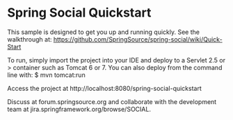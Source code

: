 Spring Social Quickstart
========================
This sample is designed to get you up and running quickly.
See the walkthrough at: https://github.com/SpringSource/spring-social/wiki/Quick-Start

To run, simply import the project into your IDE and deploy to a Servlet 2.5 or > container such as Tomcat 6 or 7.
You can also deploy from the command line with:
$ mvn tomcat:run

Access the project at http://localhost:8080/spring-social-quickstart

Discuss at forum.springsource.org and collaborate with the development team at jira.springframework.org/browse/SOCIAL.

